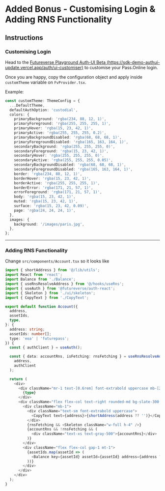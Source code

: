 # Added Bonus - Customising Login & Adding RNS Functionality

## Instructions

### Customising Login

Head to the [Futureverse Playground Auth-UI Beta (https://sdk-demo-authui-update.vercel.app/auth/ui-customiser)](https://sdk-demo-authui-update.vercel.app/auth/ui-customiser) to customise your Pass.Online login.

Once you are happy, copy the configuration object and apply inside `customTheme` variable on `FvProvider.tsx`.

Example:

```typescript
const customTheme: ThemeConfig = {
  ...DefaultTheme,
  defaultAuthOption: 'custodial',
  colors: {
    primaryBackground: 'rgba(234, 88, 12, 1)',
    primaryForeground: 'rgba(255, 255, 255, 1)',
    primaryHover: 'rgba(15, 23, 42, 1)',
    primaryActive: 'rgba(255, 255, 255, 0.2)',
    primaryBackgroundDisabled: 'rgba(68, 68, 68, 1)',
    primaryForegroundDisabled: 'rgba(165, 163, 164, 1)',
    secondaryBackground: 'rgba(255, 255, 255, 0)',
    secondaryForeground: 'rgba(15, 23, 42, 1)',
    secondaryHover: 'rgba(255, 255, 255, 0)',
    secondaryActive: 'rgba(255, 255, 255, 0.05)',
    secondaryBackgroundDisabled: 'rgba(68, 68, 68, 1)',
    secondaryForegroundDisabled: 'rgba(165, 163, 164, 1)',
    border: 'rgba(234, 88, 12, 1)',
    borderHover: 'rgba(15, 23, 42, 1)',
    borderActive: 'rgba(255, 255, 255, 1)',
    borderError: 'rgba(171, 21, 57, 1)',
    errorForeground: 'rgba(171, 21, 57, 1)',
    body: 'rgba(15, 23, 42, 1)',
    muted: 'rgba(15, 23, 42, 1)',
    surface: 'rgba(15, 23, 42, 0.09)',
    page: 'rgba(24, 24, 24, 1)',
  },
  images: {
    background: '/images/paris.jpg',
  },
};
```

---

### Adding RNS Functionality

Change `src/components/Account.tsx` so it looks like

```typescript
import { shortAddress } from '@/lib/utils';
import React from 'react';
import Balance from './Balance';
import { useRnsResolveAddress } from '@/hooks/useRns';
import { useAuth } from '@futureverse/auth-react';
import { Skeleton } from './ui/skeleton';
import { CopyText } from './CopyText';

export default function Account({
  address,
  assetIds,
  type,
}: {
  address: string;
  assetIds: number[];
  type: 'eoa' | 'futurepass';
}) {
  const { authClient } = useAuth();

  const { data: accountRns, isFetching: rnsFetching } = useRnsResolveAddress(
    address,
    authClient
  );

  return (
    <div>
      <div className="mr-1 text-[0.6rem] font-extrabold uppercase mb-[2px]">
        {type}
      </div>
      <div className="flex flex-col text-right rounded-md bg-slate-300 bg-opacity-10 p-2">
        <div className="mb-1">
          <div className="text-sm font-extrabold uppercase">
            <CopyText text={address}>{shortAddress(address ?? '')}</CopyText>
          </div>
          {rnsFetching && <Skeleton className="w-full h-4" />}
          {accountRns && !rnsFetching && (
            <div className="text-xs text-gray-500">{accountRns}</div>
          )}
        </div>
        <div className="flex flex-col gap-1 mt-1">
          {assetIds.map(assetId => (
            <Balance key={assetId} assetId={assetId} address={address ?? ''} />
          ))}
        </div>
      </div>
    </div>
  );
}
```
